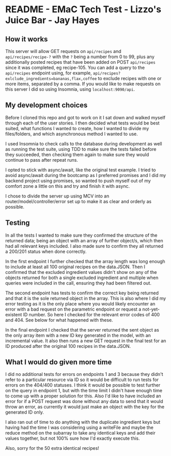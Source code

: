 # README - EMaC Tech Test - Lizzo's Juice Bar - Jay Hayes

## How it works

This server will allow GET requests on `api/recipes` and `api/recipes/recipe-?` with the `?` being a number from 0 to 99, plus any additionally posted recipes that have been added on POST `api/recipes` since it was completed, eg recipe-105. You can add a query to the `api/recipes` endpoint using, for example, `api/recipes?exlclude_ingredients=bananas,flax,coffee` to exclude recipes with one or more items, separated by a comma. If you would like to make requests on this server I did so using Insomnia, using `localhost:9090/api`.

## My development choices

Before I cloned this repo and got to work on it I sat down and walked myself through each of the user stories. I then decided what tests would be best suited, what functions I wanted to create, how I wanted to divide my files/folders, and which asynchronous method I wanted to use.

I used Insomnia to check calls to the database during development as well as running the test suite, using TDD to make sure the tests failed before they succeeded, then checking them again to make sure they would continue to pass after repeat runs.

I opted to stick with async/await, like the original test example. I tried to avoid async/await during the bootcamp as I preferred promises and I did my backend project using promises, so wanted to push myself out of my comfort zone a little on this and try and finish it with async.

I chose to divide the server up using MCV into an router/model/controller/error set up to make it as clear and orderly as possible.

## Testing

In all the tests I wanted to make sure they confirmed the structure of the returned data; being an object with an array of further object/s, which then had all relevant keys included. I also made sure to confirm they all returned a 200/201 status when done correctly.

In the first endpoint I further checked that the array length was long enough to include at least all 100 original recipes on the data.JSON. Then I confirmed that the excluded ingredient values didn't show on any of the objects returned for both a single excluded ingredient and multiple when queries were included in the call, ensuring they had been filtered out.

The second endpoint has tests to confirm the correct key being returned and that it is the sole returned object in the array. This is also where I did my error testing as it is the only place where you would likely encounter an error with a bad request on the parametric endpoint or request a not-yet-existent ID number. So here I checked for the relevant error codes of 400 and 404. See below for what happened with these.

In the final endpoint I checked that the server returned the sent object as the only array item with a new ID key generated in the model, with an incremental value. It also then runs a new GET request in the final test for an ID produced after the original 100 recipes in the data.JSON.

## What I would do given more time

I did no additional tests for errors on endpoints 1 and 3 because they didn't refer to a particular resource via ID so it would be difficult to run tests for errors on the 404/400 statuses. I think it would be possible to test further on the query in endpoint 1, but with the time limit I didn't have enough time to come up with a proper solution for this. Also I'd like to have included an error for if a POST request was done without any data to send that it would throw an error, as currently it would just make an object with the key for the generated ID only.

I also ran out of time to do anything with the duplicate ingredient keys but having had the time I was considering using a writeFile and maybe the reduce method on the subarray to take any identical keys and add their values together, but not 100% sure how I'd exactly execute this.

Also, sorry for the 50 extra identical recipes!
